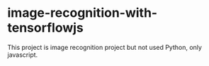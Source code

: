 # image-recognition-with-tensorflowjs
This project is image recognition project but not used Python, only javascript.
